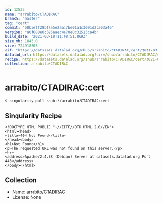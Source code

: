```yaml
---
id: 12535
name: "arrabito/CTADIRAC"
branch: "master"
tag: "cert"
commit: "58b3eff28bf7a5e2aa17be01a1c3091d2ca03a46"
version: "a0f688e0c395aaec4a70e0c32513ca4b"
build_date: "2021-03-18T11:08:51.869Z"
size_mb: 1843.0
size: 724918303
sif: "https://datasets.datalad.org/shub/arrabito/CTADIRAC/cert/2021-03-18-58b3eff2-a0f688e0/a0f688e0c395aaec4a70e0c32513ca4b.sif"
datalad_url: https://datasets.datalad.org?dir=/shub/arrabito/CTADIRAC/cert/2021-03-18-58b3eff2-a0f688e0/
recipe: https://datasets.datalad.org/shub/arrabito/CTADIRAC/cert/2021-03-18-58b3eff2-a0f688e0/Singularity
collection: arrabito/CTADIRAC
---
```


# arrabito/CTADIRAC:cert

```bash
$ singularity pull shub://arrabito/CTADIRAC:cert
```

## Singularity Recipe

```singularity
<!DOCTYPE HTML PUBLIC "-//IETF//DTD HTML 2.0//EN">
<html><head>
<title>404 Not Found</title>
</head><body>
<h1>Not Found</h1>
<p>The requested URL was not found on this server.</p>
<hr>
<address>Apache/2.4.38 (Debian) Server at datasets.datalad.org Port 443</address>
</body></html>
```

## Collection

 - Name: [arrabito/CTADIRAC](https://github.com/arrabito/CTADIRAC)
 - License: None

